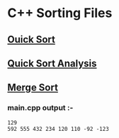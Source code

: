 # C++ Sorting Files
  ## [Ouick Sort](https://youtu.be/SN4x87ZdhGg)
  ## [Quick Sort Analysis](https://youtu.be/xqdTr7xs8QU)
  ## [Merge Sort](https://youtu.be/6Aqxv29RGPc)
  
  ### main.cpp output :- 
  	129
	592 555 432 234 120 110 -92 -123
